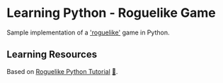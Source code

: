 # Learning Python - Roguelike Game

 Sample implementation of a ['roguelike'](https://pl.wikipedia.org/wiki/Roguelike) game in Python.
 
 ## Learning Resources
 
 Based on [Roguelike Python Tutorial](https://youtube.com/playlist?list=PL43PN07AM4J9N2eiVn43s9h7uJgbZH9Gp) [:file_folder:](http://rogueliketutorials.com/).
